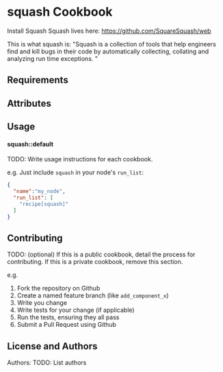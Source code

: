 squash Cookbook
===============

Install Squash
Squash lives here:
https://github.com/SquareSquash/web

This is what squash is:
"Squash is a collection of tools that help engineers find and kill bugs in their code by 
automatically collecting, collating and analyzing run time exceptions. "



Requirements
------------



Attributes
----------


Usage
-----
#### squash::default
TODO: Write usage instructions for each cookbook.

e.g.
Just include `squash` in your node's `run_list`:

```json
{
  "name":"my_node",
  "run_list": [
    "recipe[squash]"
  ]
}
```

Contributing
------------
TODO: (optional) If this is a public cookbook, detail the process for contributing. If this is a private cookbook, remove this section.

e.g.
1. Fork the repository on Github
2. Create a named feature branch (like `add_component_x`)
3. Write you change
4. Write tests for your change (if applicable)
5. Run the tests, ensuring they all pass
6. Submit a Pull Request using Github

License and Authors
-------------------
Authors: TODO: List authors
